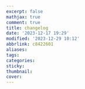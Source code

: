 ```yaml
---
excerpt: false
mathjax: true
comment: true
title: changelog
date: '2023-12-17 19:29'
modified: '2023-12-29 10:12'
abbrlink: c8422601
aliases:
tags:
categories:
sticky:
thumbnail:
cover:
---
```

